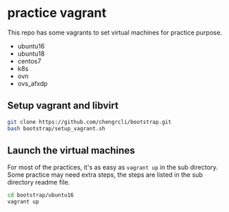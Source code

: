 # practice vagrant

This repo has some vagrants to set virtual machines for practice purpose.
- ubuntu16
- ubuntu18
- centos7
- k8s
- ovn
- ovs_afxdp

## Setup vagrant and libvirt

```bash
git clone https://github.com/chengrcli/bootstrap.git
bash bootstrap/setup_vagrant.sh
```

## Launch the virtual machines

For most of the practices, it's as easy as `vagrant up` in the sub directory.
Some practice may need extra steps, the steps are listed in the sub directory readme file.

```bash
cd bootstrap/ubuntu16
vagrant up
```
